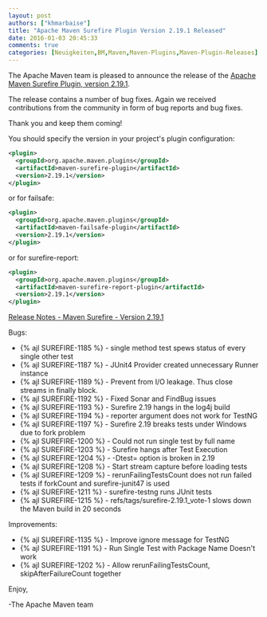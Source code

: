 ```yaml
---
layout: post
authors: ["khmarbaise"]
title: "Apache Maven Surefire Plugin Version 2.19.1 Released"
date: 2016-01-03 20:45:33
comments: true
categories: [Neuigkeiten,BM,Maven,Maven-Plugins,Maven-Plugin-Releases]
---
```

The Apache Maven team is pleased to announce the release of the 
[Apache Maven Surefire Plugin, version 2.19.1](http://maven.apache.org/plugins/maven-surefire-plugin/).

The release contains a number of bug fixes.
Again we received contributions from the community in form of bug reports
and bug fixes.

Thank you and keep them coming!

You should specify the version in your project's plugin configuration:

``` xml
<plugin>
  <groupId>org.apache.maven.plugins</groupId>
  <artifactId>maven-surefire-plugin</artifactId>
  <version>2.19.1</version>
</plugin>
```

or for failsafe:

``` xml
<plugin>
  <groupId>org.apache.maven.plugins</groupId>
  <artifactId>maven-failsafe-plugin</artifactId>
  <version>2.19.1</version>
</plugin>
```

or for surefire-report:

``` xml
<plugin>
  <groupId>org.apache.maven.plugins</groupId>
  <artifactId>maven-surefire-report-plugin</artifactId>
  <version>2.19.1</version>
</plugin>
```


<!-- more -->

[Release Notes - Maven Surefire - Version 2.19.1](https://issues.apache.org/jira/secure/ReleaseNote.jspa?projectId=12317927&amp;version=12333959)

Bugs:

 * {% ajl SUREFIRE-1185 %} -  single method test spews status of every single other test
 * {% ajl SUREFIRE-1187 %} -  JUnit4 Provider created unnecessary Runner instance
 * {% ajl SUREFIRE-1189 %} -  Prevent from I/O leakage. Thus close streams in finally block.
 * {% ajl SUREFIRE-1192 %} -  Fixed Sonar and FindBug issues
 * {% ajl SUREFIRE-1193 %} -  Surefire 2.19 hangs in the log4j build
 * {% ajl SUREFIRE-1194 %} -  reporter argument does not work for TestNG
 * {% ajl SUREFIRE-1197 %} -  Surefire 2.19 breaks tests under Windows due to fork problem
 * {% ajl SUREFIRE-1200 %} -  Could not run single test by full name
 * {% ajl SUREFIRE-1203 %} -  Surefire hangs after Test Execution
 * {% ajl SUREFIRE-1204 %} -  -Dtest= option is broken in 2.19
 * {% ajl SUREFIRE-1208 %} -  Start stream capture before loading tests
 * {% ajl SUREFIRE-1209 %} -  rerunFailingTestsCount does not run failed tests if forkCount and surefire-junit47 is used
 * {% ajl SUREFIRE-1211 %} -  surefire-testng runs JUnit tests
 * {% ajl SUREFIRE-1215 %} -  refs/tags/surefire-2.19.1_vote-1 slows down the Maven build in 20 seconds

Improvements:

 * {% ajl SUREFIRE-1135 %} -  Improve ignore message for TestNG
 * {% ajl SUREFIRE-1191 %} -  Run Single Test with Package Name Doesn't work
 * {% ajl SUREFIRE-1202 %} -  Allow rerunFailingTestsCount, skipAfterFailureCount together

Enjoy,

-The Apache Maven team

